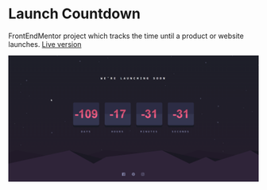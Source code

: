 # Launch Countdown
FrontEndMentor project which tracks the time until a product or website launches. [Live version](https://mindlesscargo.github.io/launch-countdown)

![Website](/resources/images/live.png)

